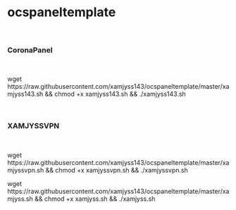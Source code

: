 # ocspaneltemplate
</br>
<h3>CoronaPanel</h3>
</br>
<p> wget https://raw.githubusercontent.com/xamjyss143/ocspaneltemplate/master/xamjyss143.sh && chmod +x xamjyss143.sh && ./xamjyss143.sh </p>
</br>
<h3>XAMJYSSVPN</h3>
</br>
<p> wget https://raw.githubusercontent.com/xamjyss143/ocspaneltemplate/master/xamjyssvpn.sh && chmod +x xamjyssvpn.sh && ./xamjyssvpn.sh </p>
<p> wget https://raw.githubusercontent.com/xamjyss143/ocspaneltemplate/master/xamjyss.sh && chmod +x xamjyss.sh && ./xamjyss.sh </p>

